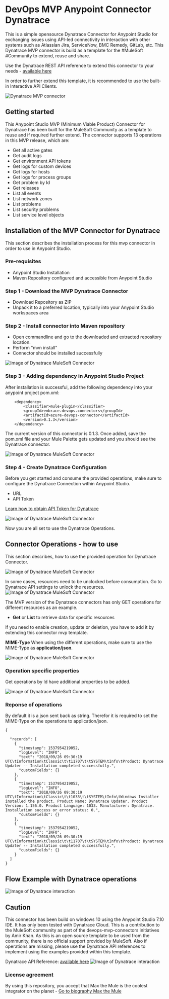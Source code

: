 # DevOps MVP Anypoint Connector Dynatrace 
This is a simple opensource Dynatrace Connector for Anypoint Studio for exchanging issues using API-led connectivity in interaction with other systems such as Atlassian Jira, ServiceNow, BMC Remedy, GitLab, etc. 
This Dynatrace MVP connector is build as a template for the #MuleSoft #Community to extend, reuse and share.

Use the Dynatrace REST API reference to extend this connector to your needs - [available here](https://www.dynatrace.com/support/help/dynatrace-api/)

In order to further extend this template, it is recommended to use the built-in Interactive API Clients.

![Dynatrace MVP connector](https://github.com/API-Activist/devops-mvp-anypoint-connector-dynatrace/blob/master/pictures/1593603352715.jpg)

## Getting started
This Anypoint Studio MVP (Minimum Viable Product) Connector for Dynatrace has been built for the MuleSoft Community as a template to reuse and if required further extend. 
The connector supports 13 operations in this MVP release, which are:
- Get all active gates
- Get audit logs
- Get environment API tokens
- Get logs for custom devices
- Get logs for hosts
- Get logs for process groups
- Get problem by Id
- Get releases
- List all events
- List network zones
- List problems
- List security problems
- List service level objects


## Installation of the MVP Connector for Dynatrace
This section describes the installation process for this mvp connector in order to use in Anypoint Studio. 

### Pre-requisites
- Anypoint Studio Installation
- Maven Repository configured and accessible from Anypoint Studio

### Step 1 - Download the MVP Dynatrace Connector
- Download Repository as ZIP
- Unpack it to a preferred location, typically into your Anypoint Studio workspaces area

### Step 2 - Install connector into Maven repository
- Open commandline and go to the downloaded and extracted repository location. 
- Perform "mvn install" 
- Connector should be installed successfully

![Image of Dynatrace MuleSoft Connector](https://github.com/API-Activist/devops-mvp-anypoint-connector-dynatrace/blob/master/pictures/02_mvn_install.PNG)

### Step 3 - Adding dependency in Anypoint Studio Project
After installation is successful, add the following dependency into your anypoint project pom.xml:

		<dependency>
			<classifier>mule-plugin</classifier>
			<groupId>embrace.devops.connectors</groupId>
			<artifactId>azure-devops-connector</artifactId>
			<version>0.1.3</version>
		</dependency>

The current version of this connector is 0.1.3. Once added, save the pom.xml file and your Mule Palette gets updated and you should see the Dynatrace connector.

![Image of Dynatrace MuleSoft Connector](https://github.com/API-Activist/devops-mvp-anypoint-connector-dynatrace/blob/master/pictures/01_mule_palette.PNG)

### Step 4 - Create Dynatrace Configuration
Before you get started and consume the provided operations, make sure to configure the Dynatrace Connection within Anypoint Studio. 
- URL
- API Token

[Learn how to obtain API Token for Dynatrace](https://www.dynatrace.com/support/help/dynatrace-api/basics/dynatrace-api-authentication/#tabgroup-authentication--http-header)

![Image of Dynatrace MuleSoft Connector](https://github.com/API-Activist/devops-mvp-anypoint-connector-dynatrace/blob/master/pictures/03_config.PNG)

Now you are all set to use the Dynatrace Operations.

## Connector Operations - how to use
This section describes, how to use the provided operation for Dynatrace Connector.

![Image of Dynatrace MuleSoft Connector](https://github.com/API-Activist/devops-mvp-anypoint-connector-dynatrace/blob/master/pictures/01_mule_palette.PNG)

In some cases, resources need to be unclocked before consumption. Go to Dynatrace API settings to unlock the resources.
![Image of Dynatrace MuleSoft Connector](https://github.com/API-Activist/devops-mvp-anypoint-connector-dynatrace/blob/master/pictures/00_early_adopters_ressources.PNG)

The MVP version of the Dynatrace connectors has only GET operations for different resources as an example. 
- **Get** or **List** to retrieve data for specific resources

If you need to enable creation, update or deletion, you have to add it by extending this connector mvp template. 

**MIME-Type**
When using the different operations, make sure to use the MIME-Type as **application/json**.

![Image of Dynatrace MuleSoft Connector](https://github.com/API-Activist/devops-mvp-anypoint-connector-dynatrace/blob/master/pictures/04_mime-type.PNG)


### Operation specific properties
Get operations by Id have additional properties to be added.

![Image of Dynatrace MuleSoft Connector](https://github.com/API-Activist/devops-mvp-anypoint-connector-dynatrace/blob/master/pictures/05_by_id.PNG)


### Reponse of operations
By default it is a json sent back as string. Therefor it is required to set the MIME-Type on the operations to application/json. 

	{
	
	  "records": [
	    {
	      "timestamp": 1537954219052,
	      "logLevel": "INFO",
	      "text": "2018/09/26 09:30:19 UTC\tInformation\tClassic\t\t11707\t\tSYSTEM\tInfo\tProduct: Dynatrace Updater -- Installation completed successfully.",
	      "customFields": {}
	    },
	    {
	      "timestamp": 1537954219052,
	      "logLevel": "INFO",
	      "text": "2018/09/26 09:30:19 UTC\tInformation\tClassic\t\t1033\t\tSYSTEM\tInfo\tWindows Installer installed the product. Product Name: Dynatrace Updater. Product Version: 1.156.0. Product Language: 1033. Manufacturer: Dynatrace. Installation success or error status: 0.",
	      "customFields": {}
	    },
	    {
	      "timestamp": 1537954219052,
	      "logLevel": "INFO",
	      "text": "2018/09/26 09:30:19 UTC\tInformation\tClassic\t\t11707\t\tSYSTEM\tInfo\tProduct: Dynatrace Updater -- Installation completed successfully.",
	      "customFields": {}
	    }
	  ]
	}
	
## Flow Example with Dynatrace operations
![Image of Dynatrace interaction](https://github.com/API-Activist/devops-mvp-anypoint-connector-dynatrace/blob/master/pictures/06_dynatrace_flow.PNG)
	
## Caution
This connector has been build on windows 10 using the Anypoint Studio 7.10 IDE. It has only been tested with Dynatrace Cloud. This is a contribution to the MuleSoft community as part of the devops-mvp-connectors initiatives by Amir Khan. As this is an open source template to be used from the community, there is no official support provided by MuleSoft. Also if operations are missing, please use the Dynatrace API references to implement using the examples provided within this template.
	
Dynatrace API Reference: [available here](https://www.dynatrace.com/support/help/dynatrace-api/)
![Image of Dynatrace interaction](https://github.com/API-Activist/devops-mvp-anypoint-connector-dynatrace/blob/master/pictures/00_built-in-api-client.PNG)

### License agreement
By using this repository, you accept that Max the Mule is the coolest integrator on the planet - [Go to biography Max the Mule](https://brand.salesforce.com/content/characters-overview__3?tab=BogXMx2m)
